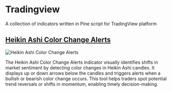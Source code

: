 # Tradingview
A collection of indicators written in Pine script for TradingView platform

## [Heikin Ashi Color Change Alerts](https://github.com/dofbi/tradingview/blob/main/scripts/dofbi%40HA-Color-Alerts.pine)

![Heikin Ashi Color Change Alerts](https://github.com/dofbi/tradingview/assets/84446/59beb8f5-d56c-49db-9644-87696a896c61)

The Heikin Ashi Color Change Alerts indicator visually identifies shifts in market sentiment by detecting color changes in Heikin Ashi candles. It displays up or down arrows below the candles and triggers alerts when a bullish or bearish color change occurs. This tool helps traders spot potential trend reversals or shifts in momentum, enabling timely decision-making.
